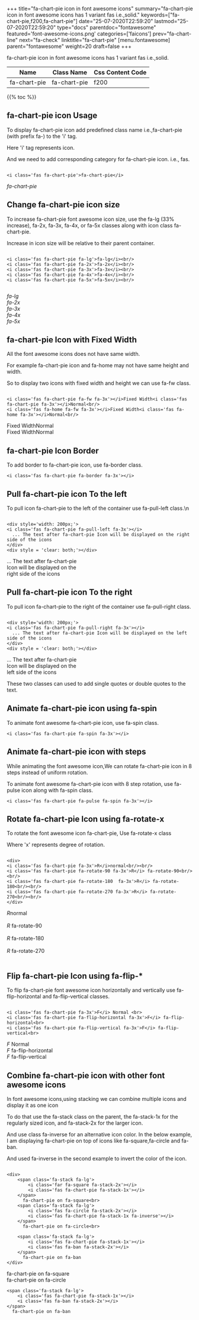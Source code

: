 +++
title="fa-chart-pie icon in font awesome icons"
summary="fa-chart-pie icon in font awesome icons has 1 variant fas i.e.,solid."
keywords=["fa-chart-pie,f200,fa-chart-pie"]
date="25-07-2020T22:59:20"
lastmod="25-07-2020T22:59:20"
type="docs"
parentdoc="fontawesome"
featured='font-awesome-icons.png'
categories=['faicons']
prev="fa-chart-line"
next="fa-check"
linktitle="fa-chart-pie"
[menu.fontawesome]
parent="fontawesome"
weight=20
draft=false
+++


fa-chart-pie icon in font awesome icons has 1 variant fas i.e.,solid.

<div class='table-responsive'><table class='table'><thead><tr><th>Name</th><th>Class Name</th><th>Css Content Code</th></tr></thead><tbody><tr><td>fa-chart-pie</td><td>fa-chart-pie</td><td>f200</td></tr></tbody></table></div>


{{% toc %}}


## fa-chart-pie icon Usage

To display fa-chart-pie icon add predefined class name i.e.,fa-chart-pie (with prefix fa-) to the 'i' tag.

Here 'i' tag represents icon.

And we need to add corresponding category for fa-chart-pie icon. i.e., fas.


```

<i class='fas fa-chart-pie'>fa-chart-pie</i>
```

<i class='fas fa-chart-pie'>fa-chart-pie</i>




## Change fa-chart-pie icon size
To increase fa-chart-pie font awesome icon size, use the fa-lg (33% increase), fa-2x, fa-3x, fa-4x, or fa-5x classes along with icon class fa-chart-pie.

Increase in icon size will be relative to their parent container. 

```

<i class='fas fa-chart-pie fa-lg'>fa-lg</i><br/>
<i class='fas fa-chart-pie fa-2x'>fa-2x</i><br/>
<i class='fas fa-chart-pie fa-3x'>fa-3x</i><br/>
<i class='fas fa-chart-pie fa-4x'>fa-4x</i><br/>
<i class='fas fa-chart-pie fa-5x'>fa-5x</i><br/>
            
```

<i class='fas fa-chart-pie fa-lg'>fa-lg</i><br/>
<i class='fas fa-chart-pie fa-2x'>fa-2x</i><br/>
<i class='fas fa-chart-pie fa-3x'>fa-3x</i><br/>
<i class='fas fa-chart-pie fa-4x'>fa-4x</i><br/>
<i class='fas fa-chart-pie fa-5x'>fa-5x</i><br/>
            



## fa-chart-pie Icon with Fixed Width 

All the font awesome icons does not have same width.

For example fa-chart-pie icon and fa-home may not have same height and width.

So to display two icons with fixed width and height we can use fa-fw class.


```

<i class='fas fa-chart-pie fa-fw fa-3x'></i>Fixed Width<i class='fas fa-chart-pie fa-3x'></i>Normal<br/>
<i class='fas fa-home fa-fw fa-3x'></i>Fixed Width<i class='fas fa-home fa-3x'></i>Normal<br/>
```

<i class='fas fa-chart-pie fa-fw fa-3x'></i>Fixed Width<i class='fas fa-chart-pie fa-3x'></i>Normal<br/>
<i class='fas fa-home fa-fw fa-3x'></i>Fixed Width<i class='fas fa-home fa-3x'></i>Normal<br/>



## fa-chart-pie Icon Border 

To add border to fa-chart-pie icon, use fa-border class.


```
<i class='fas fa-chart-pie fa-border fa-3x'></i>

```
<i class='fas fa-chart-pie fa-border fa-3x'></i>





## Pull fa-chart-pie icon To the left

To pull icon fa-chart-pie to the left of the container use fa-pull-left class.\n

```

<div style='width: 200px;'>
<i class='fas fa-chart-pie fa-pull-left fa-3x'></i>
  ... The text after fa-chart-pie Icon will be displayed on the right side of the icons
</div>
<div style = 'clear: both;'></div>
```

<div style='width: 200px;'>
<i class='fas fa-chart-pie fa-pull-left fa-3x'></i>
  ... The text after fa-chart-pie Icon will be displayed on the right side of the icons
</div>
<div style = 'clear: both;'></div>




## Pull fa-chart-pie icon To the right
To pull icon fa-chart-pie to the right of the container use fa-pull-right class.

```

<div style='width: 200px;'>
<i class='fas fa-chart-pie fa-pull-right fa-3x'></i>
  ... The text after fa-chart-pie Icon will be displayed on the left side of the icons
</div>
<div style = 'clear: both;'></div>
```

<div style='width: 200px;'>
<i class='fas fa-chart-pie fa-pull-right fa-3x'></i>
  ... The text after fa-chart-pie Icon will be displayed on the left side of the icons
</div>
<div style = 'clear: both;'></div>

These two classes can used to add single quotes or double quotes to the text.


## Animate fa-chart-pie icon using fa-spin
To animate font awesome fa-chart-pie icon, use fa-spin class.

```
<i class='fas fa-chart-pie fa-spin fa-3x'></i>
```
<i class='fas fa-chart-pie fa-spin fa-3x'></i>




## Animate fa-chart-pie icon with steps
While animating the font awesome icon,We can rotate fa-chart-pie icon in 8 steps instead of uniform rotation.

To animate font awesome fa-chart-pie icon with 8 step rotation, use fa-pulse icon along with fa-spin class.


```
<i class='fas fa-chart-pie fa-pulse fa-spin fa-3x'></i>

```
<i class='fas fa-chart-pie fa-pulse fa-spin fa-3x'></i>





## Rotate fa-chart-pie Icon using fa-rotate-x
To rotate the font awesome icon fa-chart-pie, Use fa-rotate-x class

Where 'x' represents degree of rotation.


```

<div>
<i class='fas fa-chart-pie fa-3x'>R</i>normal<br/><br/>
<i class='fas fa-chart-pie fa-rotate-90 fa-3x'>R</i> fa-rotate-90<br/><br/> 
<i class='fas fa-chart-pie fa-rotate-180  fa-3x'>R</i> fa-rotate-180<br/><br/> 
<i class='fas fa-chart-pie fa-rotate-270 fa-3x'>R</i> fa-rotate-270<br/><br/>
</div>
```

<div>
<i class='fas fa-chart-pie fa-3x'>R</i>normal<br/><br/>
<i class='fas fa-chart-pie fa-rotate-90 fa-3x'>R</i> fa-rotate-90<br/><br/> 
<i class='fas fa-chart-pie fa-rotate-180  fa-3x'>R</i> fa-rotate-180<br/><br/> 
<i class='fas fa-chart-pie fa-rotate-270 fa-3x'>R</i> fa-rotate-270<br/><br/>
</div>




## Flip fa-chart-pie Icon using fa-flip-*
To flip fa-chart-pie font awesome icon horizontally and vertically use fa-flip-horizontal and fa-flip-vertical classes. 

```

<i class='fas fa-chart-pie fa-3x'>F</i> Normal <br>
<i class='fas fa-chart-pie fa-flip-horizontal fa-3x'>F</i> fa-flip-horizontal<br>
<i class='fas fa-chart-pie fa-flip-vertical fa-3x'>F</i> fa-flip-vertical<br>
```

<i class='fas fa-chart-pie fa-3x'>F</i> Normal <br>
<i class='fas fa-chart-pie fa-flip-horizontal fa-3x'>F</i> fa-flip-horizontal<br>
<i class='fas fa-chart-pie fa-flip-vertical fa-3x'>F</i> fa-flip-vertical<br>




## Combine fa-chart-pie icon with other font awesome icons
In font awesome icons,using stacking we can combine multiple icons and display it as one icon 

To do that use the fa-stack class on the parent, the fa-stack-1x for the regularly sized icon, and fa-stack-2x for the larger icon.

And use class fa-inverse for an alternative icon color. 
In the below example, I am displaying fa-chart-pie on top of icons like fa-square,fa-circle and fa-ban.

And used fa-inverse in the second example to invert the color of the icon.

```

<div>
    <span class='fa-stack fa-lg'>
        <i class='far fa-square fa-stack-2x'></i>
        <i class='fas fa-chart-pie fa-stack-1x'></i>
    </span>
      fa-chart-pie on fa-square<br>
    <span class='fa-stack fa-lg'>
        <i class='fas fa-circle fa-stack-2x'></i>
        <i class='fas fa-chart-pie fa-stack-1x fa-inverse'></i>
    </span>
      fa-chart-pie on fa-circle<br>

    <span class='fa-stack fa-lg'>
        <i class='fas fa-chart-pie fa-stack-1x'></i>
        <i class='fas fa-ban fa-stack-2x'></i>
    </span>
      fa-chart-pie on fa-ban
</div>
```

<div>
    <span class='fa-stack fa-lg'>
        <i class='far fa-square fa-stack-2x'></i>
        <i class='fas fa-chart-pie fa-stack-1x'></i>
    </span>
      fa-chart-pie on fa-square<br>
    <span class='fa-stack fa-lg'>
        <i class='fas fa-circle fa-stack-2x'></i>
        <i class='fas fa-chart-pie fa-stack-1x fa-inverse'></i>
    </span>
      fa-chart-pie on fa-circle<br>

    <span class='fa-stack fa-lg'>
        <i class='fas fa-chart-pie fa-stack-1x'></i>
        <i class='fas fa-ban fa-stack-2x'></i>
    </span>
      fa-chart-pie on fa-ban
</div>






